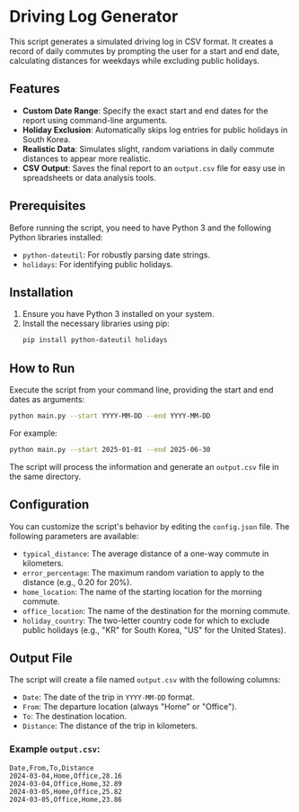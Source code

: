 # Driving Log Generator

This script generates a simulated driving log in CSV format. It creates a record of daily commutes by prompting the user for a start and end date, calculating distances for weekdays while excluding public holidays.

## Features

- **Custom Date Range**: Specify the exact start and end dates for the report using command-line arguments.
- **Holiday Exclusion**: Automatically skips log entries for public holidays in South Korea.
- **Realistic Data**: Simulates slight, random variations in daily commute distances to appear more realistic.
- **CSV Output**: Saves the final report to an `output.csv` file for easy use in spreadsheets or data analysis tools.

## Prerequisites

Before running the script, you need to have Python 3 and the following Python libraries installed:

- `python-dateutil`: For robustly parsing date strings.
- `holidays`: For identifying public holidays.

## Installation

1.  Ensure you have Python 3 installed on your system.
2.  Install the necessary libraries using pip:
    ```bash
    pip install python-dateutil holidays
    ```

## How to Run

Execute the script from your command line, providing the start and end dates as arguments:
```bash
python main.py --start YYYY-MM-DD --end YYYY-MM-DD
```

For example:
```bash
python main.py --start 2025-01-01 --end 2025-06-30
```

The script will process the information and generate an `output.csv` file in the same directory.

## Configuration

You can customize the script's behavior by editing the `config.json` file. The following parameters are available:

- `typical_distance`: The average distance of a one-way commute in kilometers.
- `error_percentage`: The maximum random variation to apply to the distance (e.g., 0.20 for 20%).
- `home_location`: The name of the starting location for the morning commute.
- `office_location`: The name of the destination for the morning commute.
- `holiday_country`: The two-letter country code for which to exclude public holidays (e.g., "KR" for South Korea, "US" for the United States).

## Output File

The script will create a file named `output.csv` with the following columns:

- `Date`: The date of the trip in `YYYY-MM-DD` format.
- `From`: The departure location (always "Home" or "Office").
- `To`: The destination location.
- `Distance`: The distance of the trip in kilometers.

### Example `output.csv`:

```csv
Date,From,To,Distance
2024-03-04,Home,Office,28.16
2024-03-04,Office,Home,32.89
2024-03-05,Home,Office,25.82
2024-03-05,Office,Home,23.86
```